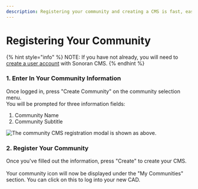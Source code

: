 ```yaml
---
description: Registering your community and creating a CMS is fast, easy, and free!
---
```


# Registering Your Community

{% hint style="info" %}
NOTE: If you have not already, you will need to [create a user account](registering-your-account.md) with Sonoran CMS.
{% endhint %}

### 1. Enter In Your Community Information

Once logged in, press "Create Community" on the community selection menu.\
You will be prompted for three information fields:

1. Community Name
2. Community Subtitle

![The community CMS registration modal is shown as above.](../../.gitbook/assets/msedge\_rwcxhr74Q7.png)

### 2. Register Your Community

Once you've filled out the information, press "Create" to create your CMS.\
\
Your community icon will now be displayed under the "My Communities" section. You can click on this to log into your new CAD.
